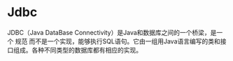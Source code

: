 # Jdbc
JDBC（Java DataBase Connectivity）是Java和数据库之间的一个桥梁，是一个 规范 而不是一个实现，能够执行SQL语句。它由一组用Java语言编写的类和接口组成。各种不同类型的数据库都有相应的实现。
